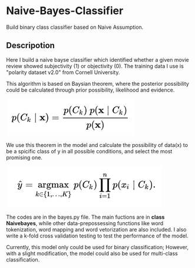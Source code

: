 # Naive-Bayes-Classifier
Build binary class classifier based on Naive Assumption.

## Descripotion
Here I build a naive bayse classifier which identified whether a given movie review showed subjectivity (1) or objectivity (0). The training data I use is "polarity dataset v2.0" from Cornell University.

This algorithm is based on Baysian theorem, where the posterior possibility could be calculated through prior possibility, likelihood and evidence. 

![](images/1.png)

We use this theorem in the model and calculate the possibility of data(x) to be a spicific class of y in all possible conditions, and select the most promising one.

![](images/2.png)

The codes are in the bayes.py file. The main fuctions are in __class Naivebayes__, while other data-prepossessing functions like word tokenization, word mapping and word vetorization are also included. I also write a k-fold cross validation testing to test the performance of the model.


Currently, this model only could be used for binary classification; However, with a slight modification, the model could also be used for multi-class classification. 
